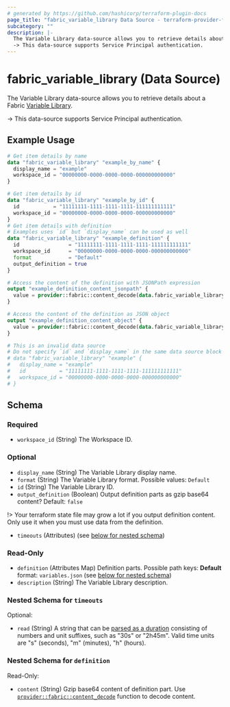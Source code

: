 ```yaml
---
# generated by https://github.com/hashicorp/terraform-plugin-docs
page_title: "fabric_variable_library Data Source - terraform-provider-fabric"
subcategory: ""
description: |-
  The Variable Library data-source allows you to retrieve details about a Fabric Variable Library https://learn.microsoft.com/fabric/cicd/variable-library/get-started-variable-libraries.
  -> This data-source supports Service Principal authentication.
---
```


# fabric_variable_library (Data Source)

The Variable Library data-source allows you to retrieve details about a Fabric [Variable Library](https://learn.microsoft.com/fabric/cicd/variable-library/get-started-variable-libraries).

-> This data-source supports Service Principal authentication.

## Example Usage

```terraform
# Get item details by name
data "fabric_variable_library" "example_by_name" {
  display_name = "example"
  workspace_id = "00000000-0000-0000-0000-000000000000"
}

# Get item details by id
data "fabric_variable_library" "example_by_id" {
  id           = "11111111-1111-1111-1111-111111111111"
  workspace_id = "00000000-0000-0000-0000-000000000000"
}
# Get item details with definition
# Examples uses `id` but `display_name` can be used as well
data "fabric_variable_library" "example_definition" {
  id                = "11111111-1111-1111-1111-111111111111"
  workspace_id      = "00000000-0000-0000-0000-000000000000"
  format            = "Default"
  output_definition = true
}

# Access the content of the definition with JSONPath expression
output "example_definition_content_jsonpath" {
  value = provider::fabric::content_decode(data.fabric_variable_library.example_definition.definition["variablelibrary-content.json"].content, ".payload")
}

# Access the content of the definition as JSON object
output "example_definition_content_object" {
  value = provider::fabric::content_decode(data.fabric_variable_library.example_definition.definition["variablelibrary-content.json"].content).payload
}

# This is an invalid data source
# Do not specify `id` and `display_name` in the same data source block
# data "fabric_variable_library" "example" {
#   display_name = "example"
#   id           = "11111111-1111-1111-1111-111111111111"
#   workspace_id = "00000000-0000-0000-0000-000000000000"
# }
```

<!-- schema generated by tfplugindocs -->
## Schema

### Required

- `workspace_id` (String) The Workspace ID.

### Optional

- `display_name` (String) The Variable Library display name.
- `format` (String) The Variable Library format. Possible values: `Default`
- `id` (String) The Variable Library ID.
- `output_definition` (Boolean) Output definition parts as gzip base64 content? Default: `false`

!> Your terraform state file may grow a lot if you output definition content. Only use it when you must use data from the definition.

- `timeouts` (Attributes) (see [below for nested schema](#nestedatt--timeouts))

### Read-Only

- `definition` (Attributes Map) Definition parts. Possible path keys: **Default** format: `variables.json` (see [below for nested schema](#nestedatt--definition))
- `description` (String) The Variable Library description.

<a id="nestedatt--timeouts"></a>

### Nested Schema for `timeouts`

Optional:

- `read` (String) A string that can be [parsed as a duration](https://pkg.go.dev/time#ParseDuration) consisting of numbers and unit suffixes, such as "30s" or "2h45m". Valid time units are "s" (seconds), "m" (minutes), "h" (hours).

<a id="nestedatt--definition"></a>

### Nested Schema for `definition`

Read-Only:

- `content` (String) Gzip base64 content of definition part.
Use [`provider::fabric::content_decode`](../functions/content_decode.md) function to decode content.
